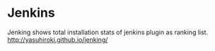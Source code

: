 # Jenkins

Jenking shows total installation stats of jenkins plugin as ranking list.
http://yasuhiroki.github.io/jenking/

